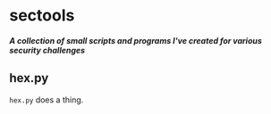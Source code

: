 # sectools
##### A collection of small scripts and programs I've created for various security challenges

## hex.py
`hex.py` does a thing.
